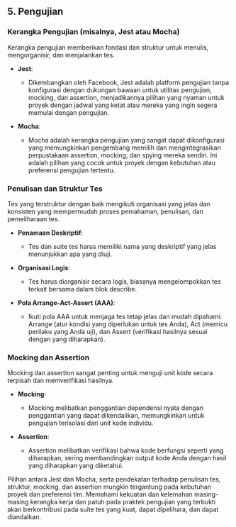 ## 5. Pengujian

### Kerangka Pengujian (misalnya, Jest atau Mocha)
Kerangka pengujian memberikan fondasi dan struktur untuk menulis, mengorganisir, dan menjalankan tes.

- **Jest**:
  - Dikembangkan oleh Facebook, Jest adalah platform pengujian tanpa konfigurasi dengan dukungan bawaan untuk utilitas pengujian, mocking, dan assertion, menjadikannya pilihan yang nyaman untuk proyek dengan jadwal yang ketat atau mereka yang ingin segera memulai dengan pengujian.

- **Mocha**:
  - Mocha adalah kerangka pengujian yang sangat dapat dikonfigurasi yang memungkinkan pengembang memilih dan mengintegrasikan perpustakaan assertion, mocking, dan spying mereka sendiri. Ini adalah pilihan yang cocok untuk proyek dengan kebutuhan atau preferensi pengujian tertentu.

### Penulisan dan Struktur Tes
Tes yang terstruktur dengan baik mengikuti organisasi yang jelas dan konsisten yang mempermudah proses pemahaman, penulisan, dan pemeliharaan tes.

- **Penamaan Deskriptif**:
  - Tes dan suite tes harus memiliki nama yang deskriptif yang jelas menunjukkan apa yang diuji.

- **Organisasi Logis**:
  - Tes harus diorganisir secara logis, biasanya mengelompokkan tes terkait bersama dalam blok describe.

- **Pola Arrange-Act-Assert (AAA)**:
  - Ikuti pola AAA untuk menjaga tes tetap jelas dan mudah dipahami: Arrange (atur kondisi yang diperlukan untuk tes Anda), Act (memicu perilaku yang Anda uji), dan Assert (verifikasi hasilnya sesuai dengan yang diharapkan).

### Mocking dan Assertion
Mocking dan assertion sangat penting untuk menguji unit kode secara terpisah dan memverifikasi hasilnya.

- **Mocking**:
  - Mocking melibatkan penggantian dependensi nyata dengan penggantian yang dapat dikendalikan, memungkinkan untuk pengujian terisolasi dari unit kode individu.

- **Assertion**:
  - Assertion melibatkan verifikasi bahwa kode berfungsi seperti yang diharapkan, sering membandingkan output kode Anda dengan hasil yang diharapkan yang diketahui.

Pilihan antara Jest dan Mocha, serta pendekatan terhadap penulisan tes, struktur, mocking, dan assertion mungkin tergantung pada kebutuhan proyek dan preferensi tim. Memahami kekuatan dan kelemahan masing-masing kerangka kerja dan patuh pada praktek pengujian yang terbukti akan berkontribusi pada suite tes yang kuat, dapat dipelihara, dan dapat diandalkan.